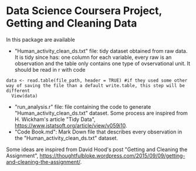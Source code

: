 # Data Science Coursera Project, Getting and Cleaning Data

In this package are available
  - "Human_activity_clean_ds.txt" file: tidy dataset obtained from raw data. It is tidy since has: one column for each variable, every raw is an observation and the table only contains one type of ovservational unit.  It should be read in r with code
  ```
  data <- read.table(file_path, header = TRUE) #if they used some other way of saving the file than a default write.table, this step will be different
    View(data)
  ```
  - "run_analysis.r" file: file containing the code to generate "Human_activity_clean_ds.txt" dataset. Some process are inspired from H. Wickham's article "Tidy Data", https://www.jstatsoft.org/article/view/v059i10.  
  - "Code Book.md": Mark Down file that describes every observation in the "Human_activity_clean_ds.txt" dataset.  

  Some ideas are inspired from David Hood's post "Getting and Cleaning the Assignment", https://thoughtfulbloke.wordpress.com/2015/09/09/getting-and-cleaning-the-assignment/.  
